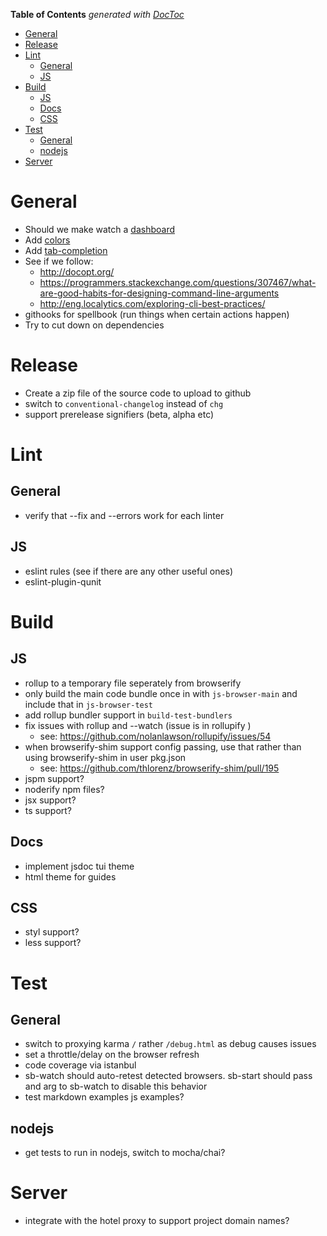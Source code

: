 <!-- START doctoc generated TOC please keep comment here to allow auto update -->
<!-- DON'T EDIT THIS SECTION, INSTEAD RE-RUN doctoc TO UPDATE -->
**Table of Contents**  *generated with [DocToc](https://github.com/thlorenz/doctoc)*

- [General](#general)
- [Release](#release)
- [Lint](#lint)
  - [General](#general-1)
  - [JS](#js)
- [Build](#build)
  - [JS](#js-1)
  - [Docs](#docs)
  - [CSS](#css)
- [Test](#test)
  - [General](#general-2)
  - [nodejs](#nodejs)
- [Server](#server)

<!-- END doctoc generated TOC please keep comment here to allow auto update -->

# General
* Should we make watch a [dashboard](https://github.com/FormidableLabs/nodejs-dashboard)
* Add [colors](https://github.com/chalk/chalk)
* Add [tab-completion](https://github.com/mklabs/node-tabtab)
* See if we follow:
  * http://docopt.org/
  * https://programmers.stackexchange.com/questions/307467/what-are-good-habits-for-designing-command-line-arguments
  * http://eng.localytics.com/exploring-cli-best-practices/
* githooks for spellbook (run things when certain actions happen)
* Try to cut down on dependencies

# Release
* Create a zip file of the source code to upload to github
* switch to `conventional-changelog` instead of `chg`
* support prerelease signifiers (beta, alpha etc)

# Lint
## General
* verify that --fix and --errors work for each linter

## JS
* eslint rules (see if there are any other useful ones)
* eslint-plugin-qunit

# Build
## JS
  * rollup to a temporary file seperately from browserify
  * only build the main code bundle once in with `js-browser-main` and include that in `js-browser-test`
  * add rollup bundler support in `build-test-bundlers`
  * fix issues with rollup and --watch (issue is in rollupify )
    * see: https://github.com/nolanlawson/rollupify/issues/54
  * when browserify-shim support config passing, use that rather than using browserify-shim in user pkg.json
    * see: https://github.com/thlorenz/browserify-shim/pull/195
  * jspm support?
  * noderify npm files?
  * jsx support?
  * ts support?

## Docs
* implement jsdoc tui theme
* html theme for guides

## CSS
* styl support?
* less support?

# Test
## General
* switch to proxying karma `/` rather `/debug.html` as debug causes issues
* set a throttle/delay on the browser refresh
* code coverage via istanbul
* sb-watch should auto-retest detected browsers. sb-start should pass and arg to sb-watch to disable this behavior
* test markdown examples js examples?

## nodejs
* get tests to run in nodejs, switch to mocha/chai?

# Server
* integrate with the hotel proxy to support project domain names?
